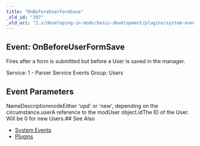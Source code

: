 ```yaml
---
title: "OnBeforeUserFormSave"
_old_id: "397"
_old_uri: "2.x/developing-in-modx/basic-development/plugins/system-events/onbeforeuserformsave"
---
```


## Event: OnBeforeUserFormSave

Fires after a form is submitted but before a User is saved in the manager.

Service: 1 - Parser Service Events 
Group: Users

## Event Parameters

NameDescriptionmodeEither 'upd' or 'new', depending on the circumstance.userA reference to the modUser object.idThe ID of the User. Will be 0 for new Users.## See Also

- [System Events](developing-in-modx/basic-development/plugins/system-events "System Events")
- [Plugins](developing-in-modx/basic-development/plugins "Plugins")